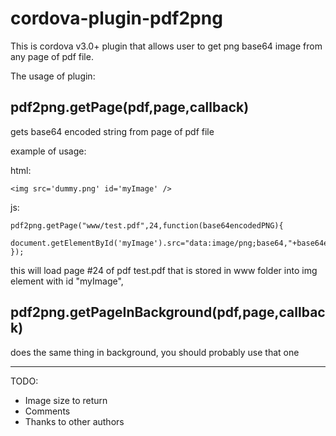 cordova-plugin-pdf2png
======================
This is cordova v3.0+ plugin that allows user to get png base64 image from any page of pdf file.

The usage of plugin:
## pdf2png.getPage(pdf,page,callback) 
gets base64 encoded string from page of pdf file

example of usage:

html:
```
<img src='dummy.png' id='myImage' />
```

js:
```
pdf2png.getPage("www/test.pdf",24,function(base64encodedPNG){
    document.getElementById('myImage').src="data:image/png;base64,"+base64encodedPNG;
});
```

this will load page #24 of pdf test.pdf that is stored in www folder into img element with id "myImage",

## pdf2png.getPageInBackground(pdf,page,callback)
does the same thing in background, you should probably use that one

--------------------------------

TODO:
* Image size to return
* Comments
* Thanks to other authors
